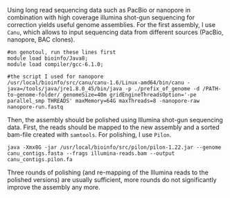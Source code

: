 Using long read sequencing data such as PacBio or nanopore in combination with high coverage illumina shot-gun sequencing for correction yields useful genome assemblies. For the first assembly, I use `Canu`, which allows to input sequencing data from different sources (PacBio, nanopore, BAC clones). 

```ShellSession
#on genotoul, run these lines first
module load bioinfo/Java8;
module load compiler/gcc-6.1.0;

#the script I used for nanopore
/usr/local/bioinfo/src/canu/canu-1.6/Linux-amd64/bin/canu -java=/tools/java/jre1.8.0_45/bin/java -p ./prefix_of_genome -d /PATH-to-genome-folder/ genomeSize=40m gridEngineThreadsOption='-pe parallel_smp THREADS' maxMemory=64G maxThreads=8 -nanopore-raw nanopore-run.fastq
```

Then, the assembly should be polished using Illumina shot-gun sequencing data. First, the reads should be mapped to the new assembly and a sorted bam-file created with `samtools`. For polishing, I use `Pilon`.
```ShellSession
java -Xmx8G -jar /usr/local/bioinfo/src/pilon/pilon-1.22.jar --genome canu_contigs.fasta --frags illumina-reads.bam --output canu_contigs.pilon.fa
```

Three rounds of polishing (and re-mapping of the Illumina reads to the polished versions) are usually sufficient, more rounds do not significantly improve the assembly any more. 
